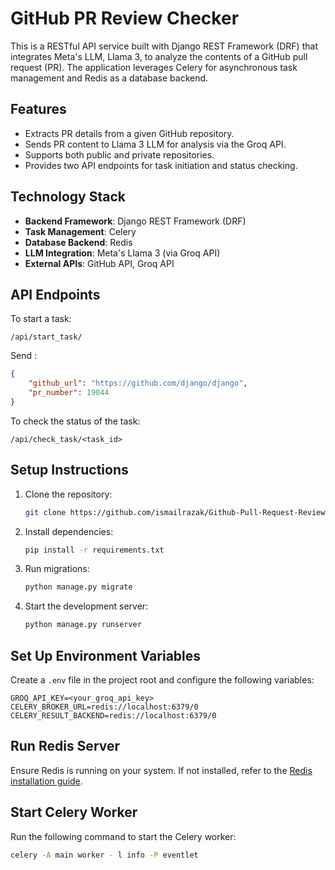 # GitHub PR Review Checker

This is a RESTful API service built with Django REST Framework (DRF) that integrates Meta's LLM, Llama 3, to analyze the contents of a GitHub pull request (PR). The application leverages Celery for asynchronous task management and Redis as a database backend.

## Features

- Extracts PR details from a given GitHub repository.
- Sends PR content to Llama 3 LLM for analysis via the Groq API.
- Supports both public and private repositories.
- Provides two API endpoints for task initiation and status checking.

## Technology Stack

- **Backend Framework**: Django REST Framework (DRF)
- **Task Management**: Celery
- **Database Backend**: Redis
- **LLM Integration**: Meta's Llama 3 (via Groq API)
- **External APIs**: GitHub API, Groq API

## API Endpoints

To start a task:
```
/api/start_task/
```
Send :
```json
{
    "github_url": "https://github.com/django/django",
    "pr_number": 19044
}
```
To check the status of the task:
```
/api/check_task/<task_id>
```

## Setup Instructions

1. Clone the repository:
   ```bash
   git clone https://github.com/ismailrazak/Github-Pull-Request-Reviewer-API.git
   ```

2. Install dependencies:
   ```bash
   pip install -r requirements.txt
   ```


3. Run migrations:
   ```bash
   python manage.py migrate
   ```

4. Start the development server:
   ```bash
   python manage.py runserver
   ```
## Set Up Environment Variables

Create a `.env` file in the project root and configure the following variables:

```
GROQ_API_KEY=<your_groq_api_key>
CELERY_BROKER_URL=redis://localhost:6379/0
CELERY_RESULT_BACKEND=redis://localhost:6379/0
```
## Run Redis Server
Ensure Redis is running on your system. If not installed, refer to the [Redis installation guide](https://redis.io/download).

## Start Celery Worker
Run the following command to start the Celery worker:

```bash
celery -A main worker - l info -P eventlet
```